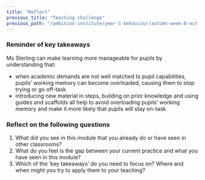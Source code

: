 ```yaml
---
title: "Reflect"
previous_title: "Teaching challenge"
previous_path: "/ambition-institute/year-1-behaviour/autumn-week-8-ect-teaching-challenge"
---
```


### Reminder of key takeaways

Ms Sterling can make learning more manageable for pupils by understanding
that:

- when academic demands are not well matched to pupil capabilities, pupils’ working memory can become overloaded, causing them to stop trying or go off-task
- introducing new material in steps, building on prior knowledge and using guides and scaffolds all help to avoid overloading pupils’ working memory and make it more likely that pupils will stay on-task

### Reflect on the following questions

1. What did you see in this module that you already do or have seen in other classrooms?
2. What do you feel is the gap between your current practice and what you have seen in this module?
3. Which of the ‘key takeaways’ do you need to focus on? Where and when might you try to apply them to your teaching?
